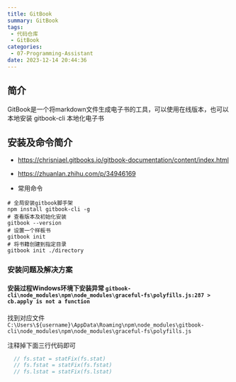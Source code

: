 ```yaml
---
title: GitBook
summary: GitBook
tags:
 - 代码仓库
 - GitBook
categories:
 - 07-Programming-Assistant 
date: 2023-12-14 20:44:36
---
```

 
## 简介

GitBook是一个将markdown文件生成电子书的工具，可以使用在线版本，也可以本地安装 gitbook-cli 本地化电子书

## 安装及命令简介

+ https://chrisniael.gitbooks.io/gitbook-documentation/content/index.html
+ https://zhuanlan.zhihu.com/p/34946169

+ 常用命令

```shell
# 全局安装gitbook脚手架
npm install gitbook-cli -g
# 查看版本及初始化安装
gitbook --version
# 设置一个样板书
gitbook init
# 将书籍创建到指定目录
gitbook init ./directory

```

### 安装问题及解决方案

#### 安装过程Windows环境下安装异常 `gitbook-cli\node_modules\npm\node_modules\graceful-fs\polyfills.js:287 > cb.apply is not a function`

找到对应文件
`C:\Users\${username}\AppData\Roaming\npm\node_modules\gitbook-cli\node_modules\npm\node_modules\graceful-fs\polyfills.js`

注释掉下面三行代码即可

```polyfills.js
  // fs.stat = statFix(fs.stat)
  // fs.fstat = statFix(fs.fstat)
  // fs.lstat = statFix(fs.lstat)
```

